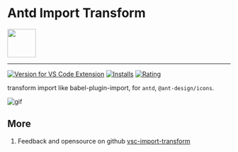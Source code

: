 # Antd Import Transform

<img height="64px" src="https://cdn.jsdelivr.net/gh/saber2pr/MyWeb@master/resource/image/vsc-import-transform-logo.png" />

---

[![Version for VS Code Extension](https://vsmarketplacebadge.apphb.com/version-short/saber2pr.import-transform.svg?logo=visual-studio-code)](https://marketplace.visualstudio.com/items?itemName=saber2pr.import-transform) [![Installs](https://vsmarketplacebadge.apphb.com/installs/saber2pr.import-transform.svg)](https://marketplace.visualstudio.com/items?itemName=saber2pr.import-transform) [![Rating](https://vsmarketplacebadge.apphb.com/rating/saber2pr.import-transform.svg)](https://marketplace.visualstudio.com/items?itemName=saber2pr.import-transform)

transform import like babel-plugin-import, for `antd`, `@ant-design/icons`.

![gif](https://cdn.jsdelivr.net/gh/saber2pr/MyWeb@master/resource/image/vsc-import-transform.gif)

## More

1. Feedback and opensource on github [vsc-import-transform](https://github.com/Saber2pr/vsc-import-transform)
